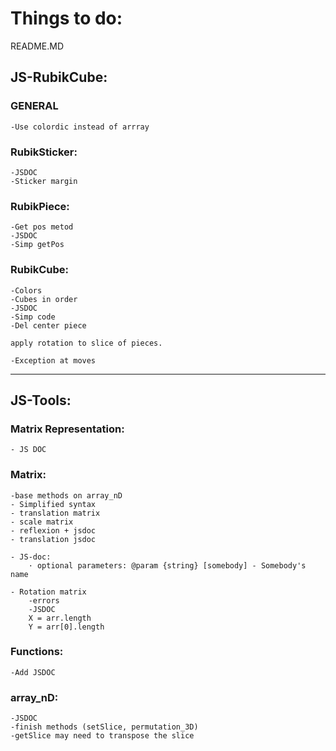 # Things to do:

README.MD




## JS-RubikCube:

### GENERAL
    -Use colordic instead of arrray


### RubikSticker:
    -JSDOC
    -Sticker margin

### RubikPiece:
    -Get pos metod
    -JSDOC
    -Simp getPos

### RubikCube:
    -Colors
    -Cubes in order
    -JSDOC
    -Simp code
    -Del center piece

    apply rotation to slice of pieces.

    -Exception at moves




-------------------------------------------------------------------------------------
## JS-Tools:

### Matrix Representation:
    - JS DOC

### Matrix:

    -base methods on array_nD
    - Simplified syntax
    - translation matrix
    - scale matrix
    - reflexion + jsdoc
    - translation jsdoc

    - JS-doc:
        · optional parameters: @param {string} [somebody] - Somebody's name

    - Rotation matrix
        -errors
        -JSDOC
        X = arr.length
        Y = arr[0].length
    

### Functions:
    -Add JSDOC

### array_nD:
    -JSDOC
    -finish methods (setSlice, permutation_3D)
    -getSlice may need to transpose the slice

